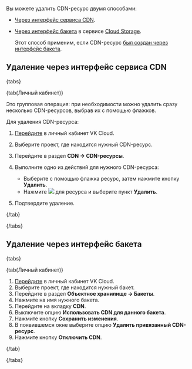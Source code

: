 Вы можете удалить CDN-ресурс двумя способами:

- [Через интерфейс сервиса CDN](#udalenie_cherez_interfeys_servisa_cdn).

- [Через интерфейс бакета](#udalenie_cherez_interfeys_baketa) в сервисе [Cloud Storage](/ru/storage/s3).

  Этот способ применим, если CDN-ресурс [был создан через интерфейс бакета](../create-resource#sozdanie_cherez_interfeys_baketa).

## Удаление через интерфейс сервиса CDN

{tabs}

{tab(Личный кабинет)}

Это групповая операция: при необходимости можно удалить сразу несколько CDN-ресурсов, выбрав их с помощью флажков.

Для удаления CDN-ресурса:

1. [Перейдите](https://msk.cloud.vk.com/app/) в личный кабинет VK Cloud.
1. Выберите проект, где находится нужный CDN-ресурс.
1. Перейдите в раздел **CDN → CDN-ресурсы**.
1. Выполните одно из действий для нужного CDN-ресурса:

   - Выберите с помощью флажка ресурс, затем нажмите кнопку **Удалить**.
   - Нажмите ![ ](/ru/assets/more-icon.svg "inline") для ресурса и выберите пункт **Удалить**.

1. Подтвердите удаление.

{/tab}

{/tabs}

## Удаление через интерфейс бакета

{tabs}

{tab(Личный кабинет)}

1. [Перейдите](https://msk.cloud.vk.com/app/) в личный кабинет VK Cloud.
1. Выберите проект, где находится нужный бакет.
1. Перейдите в раздел **Объектное хранилище → Бакеты**.
1. Нажмите на имя нужного бакета.
1. Перейдите на вкладку **CDN**.
1. Выключите опцию **Использовать CDN для данного бакета**.
1. Нажмите кнопку **Сохранить изменения**.
1. В появившемся окне выберите опцию **Удалить привязанный CDN-ресурс**.
1. Нажмите кнопку **Отключить CDN**.

{/tab}

{/tabs}
